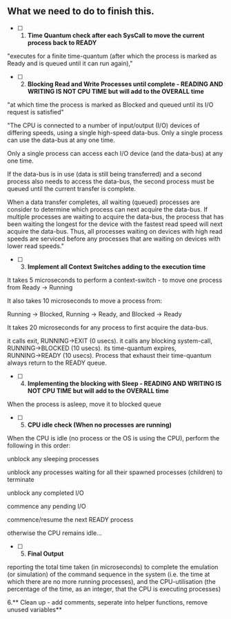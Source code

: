 ## What we need to do to finish this.

- [ ] 1. **Time Quantum check after each SysCall to move the current process back to READY**

"executes for a finite time-quantum (after which the process is marked as Ready and is queued until it can run again),"


- [ ] 2. **Blocking Read and Write Processes until complete - READING AND WRITING IS NOT CPU TIME but will add to the OVERALL time**

"at which time the process is marked as Blocked and queued until its I/O request is satisfied"

"The CPU is connected to a number of input/output (I/O) devices of differing speeds, using a single high-speed data-bus. Only a single process can use the data-bus at any one time.

Only a single process can access each I/O device (and the data-bus) at any one time. 

If the data-bus is in use (data is still being transferred) and a second process also needs to access the data-bus, the second process must be queued until the current transfer is complete. 

When a data transfer completes, all waiting (queued) processes are consider to determine which process can next acquire the data-bus. If multiple processes are waiting to acquire the data-bus, the process that has been waiting the longest for the device with the fastest read speed will next acquire the data-bus. Thus, all processes waiting on devices with high read speeds are serviced before any processes that are waiting on devices with lower read speeds."


- [ ] 3. **Implement all Context Switches adding to the execution time**

It takes 5 microseconds to perform a context-switch - to move one process from Ready → Running

It also takes 10 microseconds to move a process from:

Running → Blocked, Running → Ready, and Blocked → Ready

It takes 20 microseconds for any process to first acquire the data-bus.


it calls exit, RUNNING→EXIT (0 usecs).
it calls any blocking system-call, RUNNING→BLOCKED (10 usecs).
its time-quantum expires, RUNNING→READY (10 usecs). Process that exhaust their time-quantum always return to the READY queue.





- [ ] 4. **Implementing the blocking with Sleep - READING AND WRITING IS NOT CPU TIME but will add to the OVERALL time**

When the process is asleep, move it to blocked queue

- [ ] 5. **CPU idle check (When no processes are running)**

When the CPU is idle (no process or the OS is using the CPU), perform the following in this order:

unblock any sleeping processes

unblock any processes waiting for all their spawned processes (children) to terminate

unblock any completed I/O

commence any pending I/O

commence/resume the next READY process

otherwise the CPU remains idle...



- [ ] 5. **Final Output**

 reporting the total time taken (in microseconds) to complete the emulation (or simulation) of the command sequence in the system (i.e. the time at which there are no more running processes), and the CPU-utilisation (the percentage of the time, as an integer, that the CPU is executing processes)

6.** Clean up - add comments, seperate into helper functions, remove unused variables**
